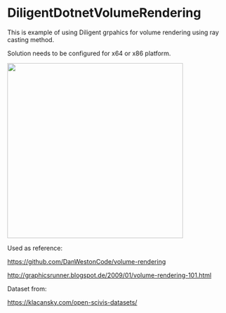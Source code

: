 # DiligentDotnetVolumeRendering

This is example of using Diligent grpahics for volume rendering using ray casting method.

Solution needs to be configured for x64 or x86 platform.

<img src="https://github.com/zarnayp/DiligentDotnetVolumeRendering/assets/39445270/88bc1dee-b251-415b-99b4-e85be854e575" width="400">

Used as reference:

https://github.com/DanWestonCode/volume-rendering

http://graphicsrunner.blogspot.de/2009/01/volume-rendering-101.html



Dataset from:

https://klacansky.com/open-scivis-datasets/
